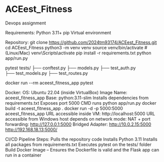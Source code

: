 # ACEest_Fitness
Devops assignment

Requirements:
Python 3.11+
pip 
Virtual environment 

Repository:
git clone https://github.com/2024tm93174/ACEest_Fitness.git
cd ACEest_Fitness
python3 -m venv venv
source venv/bin/activate    # (Linux/Mac)
venv\Scripts\activate
pip install -r requirements.txt
python app/run.py

pytest
tests/
  ├── conftest.py
  ├── models.py
  ├── test_auth.py  
  ├── test_models.py
  ├── test_routes.py   
  
docker run --rm aceest_fitness_app pytest

Docker:
OS: Ubuntu 22.04 (inside VirtualBox)
Image Name: aceest_fitness_app
Base: python:3.11-slim
Installs dependencies from requirements.txt
Exposes port 5000
CMD runs python app/run.py
docker build -t aceest_fitness_app .
docker run -d -p 5000:5000 aceest_fitness_app
URL accessible inside VM: http://localhost:5000
URL accessible from Windows host depends on network mode:
NAT + port forwarding: http://127.0.0.1:5000
Bridged Adapter: http://10.0.2.15:5000
http://192.168.18.13:5000/

CI/CD Pipeline Steps:
Pulls the repository code
Installs Python 3.11
Installs all packages from requirements.txt
Executes pytest on the tests/ folder
Build Docker Image – Ensures the Dockerfile is valid and the Flask app can run in a container

